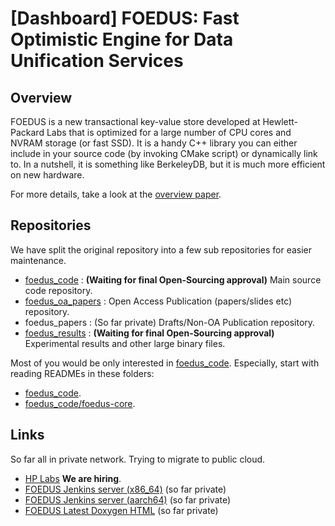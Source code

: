 [Dashboard] FOEDUS: Fast Optimistic Engine for Data Unification Services
=================================

Overview
--------
FOEDUS is a new transactional key-value store developed at Hewlett-Packard Labs that is optimized
for a large number of CPU cores and NVRAM storage (or fast SSD). It is a handy C++ library you can
either include in your source code (by invoking CMake script) or dynamically link to.
In a nutshell, it is something like BerkeleyDB, but it is much more efficient on new hardware.

For more details, take a look at the [overview paper](http://www.hpl.hp.com/techreports/2015/HPL-2015-37.html).

Repositories
--------
We have split the original repository into a few sub repositories for easier maintenance.

* [foedus_code](https://github.com/hkimura/foedus_code) : **(Waiting for final Open-Sourcing approval)**  Main source code repository.
* [foedus_oa_papers](https://github.com/hkimura/foedus_oa_papers) : Open Access Publication (papers/slides etc) repository.
* foedus_papers : (So far private) Drafts/Non-OA Publication repository.
* [foedus_results](https://github.com/hkimura/foedus_results) : **(Waiting for final Open-Sourcing approval)**  Experimental results and other large binary files.

Most of you would be only interested in [foedus_code](https://github.com/hkimura/foedus_code).
Especially, start with reading READMEs in these folders:

*  [foedus_code](https://github.com/hkimura/foedus_code).
*  [foedus_code/foedus-core](https://github.com/hkimura/foedus_code/foedus-core).

Links
--------
So far all in private network. Trying to migrate to public cloud.

* [HP Labs](http://www.hpl.hp.com/) **We are hiring**.
* [FOEDUS Jenkins server (x86_64)](http://243-1.bfc.hpl.hp.com:8080/) (so far private)
* [FOEDUS Jenkins server (aarch64)](http://ms01915-003.hpl.hp.com:8080/) (so far private)
* [FOEDUS Latest Doxygen HTML](http://243-1.bfc.hpl.hp.com:8080/job/foedus-develop-doxygen/doxygen/) (so far private)
